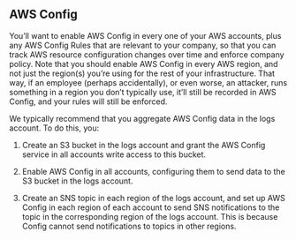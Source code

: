 ## AWS Config

You’ll want to enable AWS Config in every one of your AWS accounts, plus any AWS Config Rules that are relevant to your
company, so that you can track AWS resource configuration changes over time and enforce company policy. Note that you
should enable AWS Config in every AWS region, and not just the region(s) you’re using for the rest of your infrastructure.
That way, if an employee (perhaps accidentally), or even worse, an attacker, runs something in a region you don’t typically
use, it’ll still be recorded in AWS Config, and your rules will still be enforced.

We typically recommend that you aggregate AWS Config data in the logs account. To do this, you:

1.  Create an S3 bucket in the logs account and grant the AWS Config service in all accounts write access to this
    bucket.

2.  Enable AWS Config in all accounts, configuring them to send data to the S3 bucket in the logs account.

3.  Create an SNS topic in each region of the logs account, and set up AWS Config in each region of each account to send SNS notifications to the topic in the corresponding region of the logs account. This is because Config cannot send notifications to topics in other regions.



<!-- ##DOCS-SOURCER-START
{"sourcePlugin":"Service Catalog Reference","hash":"5fd43519a364e9b1962162ecc77b2de0"}
##DOCS-SOURCER-END -->

